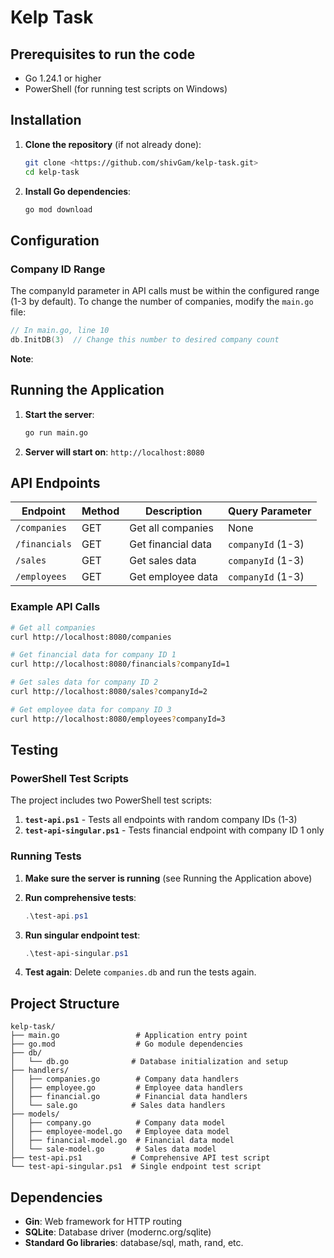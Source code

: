 # Kelp Task 

## Prerequisites to run the code

- Go 1.24.1 or higher
- PowerShell (for running test scripts on Windows)

## Installation

1. **Clone the repository** (if not already done):
   ```bash
   git clone <https://github.com/shivGam/kelp-task.git>
   cd kelp-task
   ```

2. **Install Go dependencies**:
   ```bash
   go mod download
   ```

## Configuration

### Company ID Range

The companyId parameter in API calls must be within the configured range (1-3 by default).
To change the number of companies, modify the `main.go` file:

```go
// In main.go, line 10
db.InitDB(3)  // Change this number to desired company count
```

**Note**: 
## Running the Application

1. **Start the server**:
   ```bash
   go run main.go
   ```

2. **Server will start on**: `http://localhost:8080`


## API Endpoints

| Endpoint | Method | Description | Query Parameter |
|----------|--------|-------------|-----------------|
| `/companies` | GET | Get all companies | None |
| `/financials` | GET | Get financial data | `companyId` (1-3) |
| `/sales` | GET | Get sales data | `companyId` (1-3) |
| `/employees` | GET | Get employee data | `companyId` (1-3) |

### Example API Calls

```bash
# Get all companies
curl http://localhost:8080/companies

# Get financial data for company ID 1
curl http://localhost:8080/financials?companyId=1

# Get sales data for company ID 2
curl http://localhost:8080/sales?companyId=2

# Get employee data for company ID 3
curl http://localhost:8080/employees?companyId=3
```

## Testing

### PowerShell Test Scripts

The project includes two PowerShell test scripts:

1. **`test-api.ps1`** - Tests all endpoints with random company IDs (1-3)
2. **`test-api-singular.ps1`** - Tests financial endpoint with company ID 1 only

### Running Tests

1. **Make sure the server is running** (see Running the Application above)

2. **Run comprehensive tests**:
   ```powershell
   .\test-api.ps1
   ```

3. **Run singular endpoint test**:
   ```powershell
   .\test-api-singular.ps1
   ```

4. **Test again**: Delete `companies.db` and run the tests again.

## Project Structure

```
kelp-task/
├── main.go                 # Application entry point
├── go.mod                  # Go module dependencies
├── db/
│   └── db.go              # Database initialization and setup
├── handlers/
│   ├── companies.go        # Company data handlers
│   ├── employee.go         # Employee data handlers
│   ├── financial.go        # Financial data handlers
│   └── sale.go            # Sales data handlers
├── models/
│   ├── company.go          # Company data model
│   ├── employee-model.go   # Employee data model
│   ├── financial-model.go  # Financial data model
│   └── sale-model.go       # Sales data model
├── test-api.ps1           # Comprehensive API test script
└── test-api-singular.ps1  # Single endpoint test script
```

## Dependencies

- **Gin**: Web framework for HTTP routing
- **SQLite**: Database driver (modernc.org/sqlite)
- **Standard Go libraries**: database/sql, math, rand, etc.

